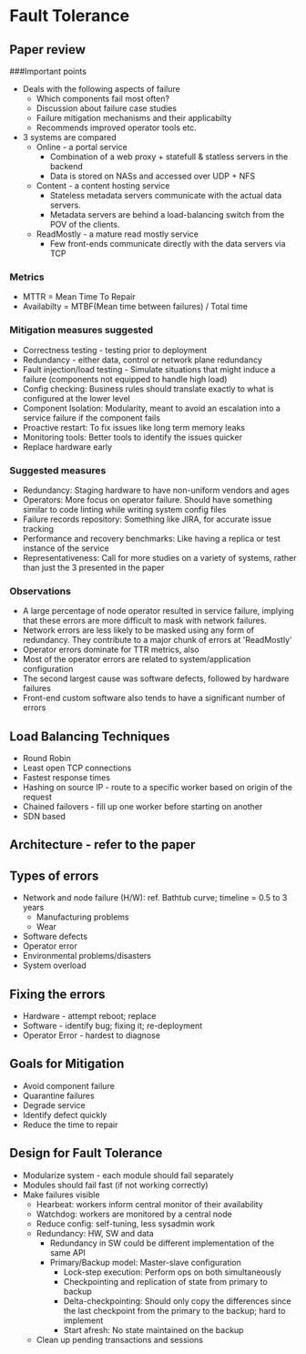 # Fault Tolerance

## Paper review

###Important points
* Deals with the following aspects of failure
    * Which components fail most often?
    * Discussion about failure case studies
    * Failure mitigation mechanisms and their applicabilty
    * Recommends improved operator tools etc.
* 3 systems are compared
    * Online - a portal service
        * Combination of a web proxy + statefull & statless servers in the backend
        * Data is stored on NASs and accessed over UDP + NFS
    * Content - a content hosting service
        * Stateless metadata servers communicate with the actual data servers. 
        * Metadata servers are behind a load-balancing switch from the POV of the clients.
    * ReadMostly - a mature read mostly service
        * Few front-ends communicate directly with the data servers via TCP

### Metrics
* MTTR = Mean Time To Repair
* Availabilty = MTBF(Mean time between failures) / Total time

### Mitigation measures suggested
* Correctness testing - testing prior to deployment
* Redundancy - either data, control or network plane redundancy
* Fault injection/load testing - Simulate situations that might induce a failure (components not equipped to handle high load)
* Config checking: Business rules should translate exactly to what is configured at the lower level
* Component Isolation: Modularity, meant to avoid an escalation into a service failure if the component fails 
* Proactive restart: To fix issues like long term memory leaks
* Monitoring tools: Better tools to identify the issues quicker
* Replace hardware early

### Suggested measures
* Redundancy: Staging hardware to have non-uniform vendors and ages
* Operators: More focus on operator failure. Should have something similar to code linting while writing system config files
* Failure records repository: Something like JIRA, for accurate issue tracking
* Performance and recovery benchmarks: Like having a replica or test instance of the service
* Representativeness: Call for more studies on a variety of systems, rather than just the 3 presented in the paper
 
### Observations
* A large percentage of node operator resulted in service failure, implying that these errors are more difficult to mask with network failures.
* Network errors are less likely to be masked using any form of redundancy. They contribute to a major chunk of errors at 'ReadMostly'
* Operator errors dominate for TTR metrics, also
* Most of the operator errors are related to system/application configuration
* The second largest cause was software defects, followed by hardware failures
* Front-end custom software also tends to have a significant number of errors

## Load Balancing Techniques
* Round Robin
* Least open TCP connections
* Fastest response times
* Hashing on source IP - route to a specific worker based on origin of the request
* Chained failovers - fill up one worker before starting on another
* SDN based 

## Architecture - refer to the paper

## Types of errors
* Network and node failure (H/W): ref. Bathtub curve; timeline = 0.5 to 3 years
    * Manufacturing problems
    * Wear
* Software defects
* Operator error
* Environmental problems/disasters
* System overload

## Fixing the errors
* Hardware - attempt reboot; replace
* Software - identify bug; fixing it; re-deployment
* Operator Error - hardest to diagnose 

## Goals for Mitigation
* Avoid component failure
* Quarantine failures
* Degrade service
* Identify defect quickly
* Reduce the time to repair

## Design for Fault Tolerance
* Modularize system - each module should fail separately
* Modules should fail fast (if not working correctly)
* Make failures visible
    * Hearbeat: workers inform central monitor of their availability
    * Watchdog: workers are monitored by a central node
    * Reduce config: self-tuning, less sysadmin work
    * Redundancy: HW, SW and data
        * Redundancy in SW could be different implementation of the same API
        * Primary/Backup model: Master-slave configuration
            * Lock-step execution: Perform ops on both simultaneously
            * Checkpointing and replication of state from primary to backup
            * Delta-checkpointing: Should only copy the differences since the last checkpoint from the primary to the backup; hard to implement
            * Start afresh: No state maintained on the backup 
    * Clean up pending transactions and sessions

